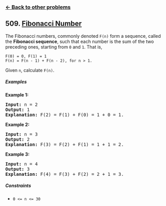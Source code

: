 ### [&#8592; Back to other problems](../../README.md)

## 509. [Fibonacci Number](https://leetcode.com/problems/fibonacci-number/)

The Fibonacci numbers, commonly denoted `F(n)` form a sequence, called the **Fibonacci sequence**,
such that each number is the sum of the two preceding ones, starting from `0` and `1`. That is,

```
F(0) = 0, F(1) = 1
F(n) = F(n - 1) + F(n - 2), for n > 1.
```

Given `n`, calculate `F(n)`.

##### Examples

**Example 1:**

<pre>
<b>Input:</b> n = 2
<b>Output:</b> 1
<b>Explanation:</b> F(2) = F(1) + F(0) = 1 + 0 = 1.
</pre>

**Example 2:**

<pre>
<b>Input:</b> n = 3
<b>Output:</b> 2
<b>Explanation:</b> F(3) = F(2) + F(1) = 1 + 1 = 2.
</pre>

**Example 3:**

<pre>
<b>Input:</b> n = 4
<b>Output:</b> 3
<b>Explanation:</b> F(4) = F(3) + F(2) = 2 + 1 = 3.
</pre>

##### Constraints

* <code>0 <= n <= 30</code>
